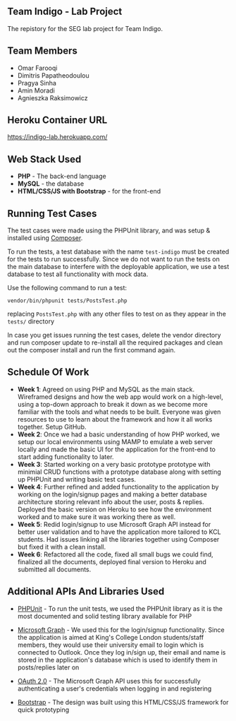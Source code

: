 ## Team Indigo - Lab Project
The repistory for the SEG lab project for Team Indigo.

## Team Members
- Omar Farooqi
- Dimitris Papatheodoulou
- Pragya Sinha
- Amin Moradi
- Agnieszka Raksimowicz

## Heroku Container URL
https://indigo-lab.herokuapp.com/

## Web Stack Used
* **PHP** - The back-end language
* **MySQL** - the database
* **HTML/CSS/JS with Bootstrap** - for the front-end

## Running Test Cases
The test cases were made using the PHPUnit library, and was setup & installed using [Composer](https://getcomposer.org/).

To run the tests, a test database with the name ```test-indigo``` must be created for the tests to run successfully. Since we do not want to run the tests on the main database to interfere with the deployable application, we use a test database to test all functionality with mock data.

Use the following command to run a test:
```
vendor/bin/phpunit tests/PostsTest.php
```
replacing ```PostsTest.php``` with any other files to test on as they appear in the ```tests/``` directory

In case you get issues running the test cases, delete the vendor directory and run composer update to re-install all the required packages and clean out the composer install and run the first command again.

## Schedule Of Work
* **Week 1**: Agreed on using PHP and MySQL as the main stack. Wireframed designs and how the web app would work on a high-level, using a top-down approach to break it down as we become more familiar with the tools and what needs to be built. Everyone was given resources to use to learn about the framework and how it all works together. Setup GitHub.
* **Week 2**: Once we had a basic understanding of how PHP worked, we setup our local environments using MAMP to emulate a web server locally and made the basic UI for the application for the front-end to start adding functionality to later.
* **Week 3**: Started working on a very basic prototype prototype with minimial CRUD functions with a prototype database along with setting up PHPUnit and writing basic test cases.
* **Week 4**: Further refined and added functionality to the application by working on the login/signup pages and making a better database architecture storing relevant info about the user, posts & replies. Deployed the basic version on Heroku to see how the environment worked and to make sure it was working there as well.
* **Week 5**: Redid login/signup to use Microsoft Graph API instead for better user validation and to have the application more tailored to KCL students. Had issues linking all the libraries together using Composer but fixed it with a clean install.
* **Week 6**: Refactored all the code, fixed all small bugs we could find, finalized all the documents, deployed final version to Heroku and submitted all documents.

## Additional APIs And Libraries Used
* [PHPUnit](https://phpunit.de/) - To run the unit tests, we used the PHPUnit library as it is the most documented and solid testing library available for PHP

* [Microsoft Graph](https://developer.microsoft.com/en-us/graph) - We used this for the login/signup functionality. Since the application is aimed at King's College London students/staff members, they would use their university email to login which is connected to Outlook. Once they log in/sign up, their email and name is stored in the application's database which is used to identify them in posts/replies later on

* [OAuth 2.0](https://oauth.net/2/) - The Microsoft Graph API uses this for successfully authenticating a user's credentials when logging in and registering

* [Bootstrap](https://getbootstrap.com/) - The design was built using this HTML/CSS/JS framework for quick prototyping
